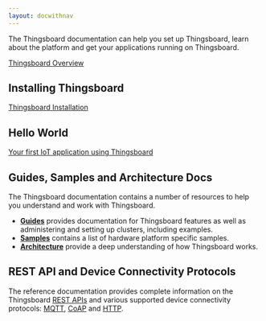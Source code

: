 ```yaml
---
layout: docwithnav
---
```


<p>The Thingsboard documentation can help you set up Thingsboard, learn about the platform and get your applications running on Thingsboard.</p>

<p><a href="/docs/getting-started-guides/what-is-thingsboard" class="button">Thingsboard Overview</a></p>

<h2>Installing Thingsboard</h2>

<p><a href="/docs/user-guide/install/installation-options" class="button">Thingsboard Installation</a></p>

<h2>Hello World</h2>

<p><a href="/docs/getting-started-guides/helloworld" class="button">Your first IoT application using Thingsboard</a></p>

<h2>Guides, Samples and Architecture Docs</h2>

<p>The Thingsboard documentation contains a number of resources to help you understand and work with Thingsboard.</p>
<ul>
<li><b><a href="/docs/user-guide/">Guides</a></b> provides documentation for Thingsboard features as well as administering and setting up clusters, including examples.</li>
<li><b><a href="/docs/samples/">Samples</a></b> contains a list of hardware platform specific samples.</li>
<li><b><a href="/docs/reference/architecture/">Architecture</a></b> provide a deep understanding of how Thingsboard works.</li>
</ul>

<h2>REST API and Device Connectivity Protocols</h2>

<p>The reference documentation provides complete information on the Thingsboard <a href="/docs/reference/rest-api">REST APIs</a> 
and various supported device connectivity protocols: <a href="/docs/reference/mqtt-api">MQTT</a>, <a href="/docs/reference/coap-api">CoAP</a> and <a href="/docs/reference/http-api">HTTP</a>.</p>